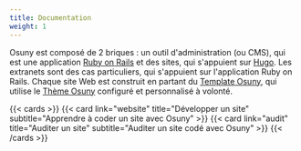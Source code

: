 ```yaml
---
title: Documentation
weight: 1
---
```


Osuny est composé de 2 briques : un outil d'administration (ou CMS), qui est une application [Ruby on Rails](https://rubyonrails.org) et des sites, qui s'appuient sur [Hugo](https://gohugo.io/). 
Les extranets sont des cas particuliers, qui s'appuient sur l'application Ruby on Rails.
Chaque site Web est construit en partant du [Template Osuny](https://github.com/noesya/osuny-hugo-template-aaa), qui utilise le [Thème Osuny](https://github.com/osunyorg/theme) configuré et personnalisé à volonté.

{{< cards >}}
  {{< card  link="website" 
            title="Développer un site"
            subtitle="Apprendre à coder un site avec Osuny" >}}
  {{< card  link="audit" 
            title="Auditer un site" 
            subtitle="Auditer un site codé avec Osuny" >}}
{{< /cards >}}